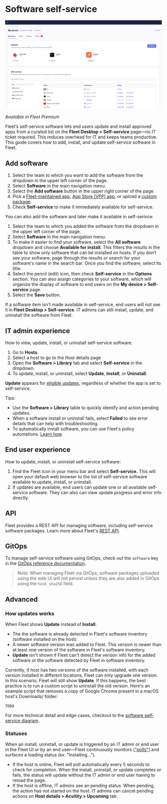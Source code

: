 # Software self-service

![Software self-service](../website/assets/images/articles/software-self-service-2670x1514.png)

_Available in Fleet Premium_

Fleet’s self-service software lets end users update and install approved apps from a curated list on the **Fleet Desktop > Self-service** page—no IT ticket required. This reduces overhead for IT and keeps teams productive. This guide covers how to add, install, and update self-service software in Fleet.

## Add software

1. Select the team to which you want to add the software from the dropdown in the upper left corner of the page.
2. Select **Software** in the main navigation menu.
3. Select the **Add software** button in the upper right corner of the page.
4. Pick a [Fleet-maintained app](https://fleetdm.com/guides/fleet-maintained-apps), [App Store (VPP) app](https://fleetdm.com/guides/install-vpp-apps-on-macos-using-fleet#add-the-app-to-fleet), or upload a [custom package](https://fleetdm.com/guides/deploy-software-packages).
5. Check **Self-service** to make it immediately available for self-service.

You can also add the software and later make it available in self-serivce:

1. Select the team to which you added the software from the dropdown in the upper left corner of the page.
2. Select **Software** in the main navigation menu.
3. To make it easier to find your software, select the **All software** dropdown and choose **Available for install.** This filters the results in the table to show only software that can be installed on hosts. If you don’t see your software, page through the results or search for your software's name in the search bar. Once you find the software, select its title.
4. Select the pencil (edit) icon, then check **Self-service** in the **Options** section. You can also assign categories to your software, which will organize the display of software to end users on the **My device > Self-service** page.
5. Select the **Save** button.

If a software item isn't made available in self-service, end users will not see it in **Fleet Desktop > Self-service**. IT admins can still install, update, and uninstall the software from Fleet.

## IT admin experience

How to view, update, install, or uninstall self-service software:

1. Go to **Hosts**.
2. Select a host to go to the Host details page
3. Open the **Software > Library** tab and select **Self-service** in the dropdown.
4. To update, install, or uninstall, select **Update**, **Install**, or **Uninstall**.

**Update** appears for [eligible updates](#how-updates-works), regardless of whether the app is set to self-service.

Tips:

- Use the **Software > Library** table to quickly identify and action pending updates.
- When a software install or uninstall fails, select **Failed** to see error details that can help with troubleshooting.
- To automatically install software, you can use Fleet's policy automations. [Learn how](https://fleetdm.com/guides/automatic-software-install-in-fleet).

## End user experience

How to update, install, or uninstall self-service software:

1. Find the Fleet icon in your menu bar and select **Self-service.** This will open your default web browser to the list of self-service software available to update, install, or uninstall.
2. If updates are available, end users can update one or all available self-service software. They can also can view update progress and error info directly.

## API

Fleet provides a REST API for managing software, including self-service software packages.  Learn more about Fleet's [REST API](https://fleetdm.com/docs/rest-api/rest-api#software).

## GitOps

To manage self-service software using GitOps, check out the `software` key in the [GitOps reference documentation](https://fleetdm.com/docs/using-fleet/gitops#software).

> Note: When managing Fleet via GitOps, software packages uploaded using the web UI will not persist unless they are also added in GitOps using the `hash_sha256` field.

## Advanced

### How updates works

When Fleet shows **Update** instead of **Install**:

- The the software is already detected in Fleet's software inventory (software installed on the host).
- A newer software version was added to Fleet. This version is newer than at least one version of the software in Fleet's software inventory.
- **Update** isn't shown if Fleet can't detect the version info for the added software or the software detected by Fleet in software inventory.

Currently, if host has two versions of the software installed, with each version installed in different locations, Fleet can only upgrade one version. In this scenario, Fleet will still show **Update**. If this happens, the best practice is to run a custom script to uninstall the old version. Here's an example script that removes a copy of Google Chrome present in a macOS host's Downloads/ folder:

```
TODO
```

For more technical detail and edge cases, checkout to the [software self-service diagram](TODO).

### Statuses

When an install, uninstall, or update is triggered by an IT admin or end user in the Fleet UI or by an end user—Fleet continuously monitors (["polls"](https://en.wikipedia.org/wiki/Polling_(computer_science))] and surfaces a loading status (ex. "Installing...").

- If the host is online, Fleet will poll automatically every 5 seconds to check for completion. When the install, uninstall, or update completes or fails, the status will update without the IT admin or end user having to reload the page.
- If the host is offline, IT admins see an pending status. When pending, the action has not started on the host. IT admins can cancel pending actions on **Host details > Acvitity > Upcoming** tab.

<meta name="articleTitle" value="Software self-service">
<meta name="authorFullName" value="Jahziel Villasana-Espinoza">
<meta name="authorGitHubUsername" value="jahzielv">
<meta name="category" value="guides">
<meta name="publishedOn" value="2025-06-20">
<meta name="articleImageUrl" value="../website/assets/images/articles/software-self-service-1600x900@2x.png">
<meta name="description" value="This guide will walk you through adding apps to Fleet for user self-service.">
